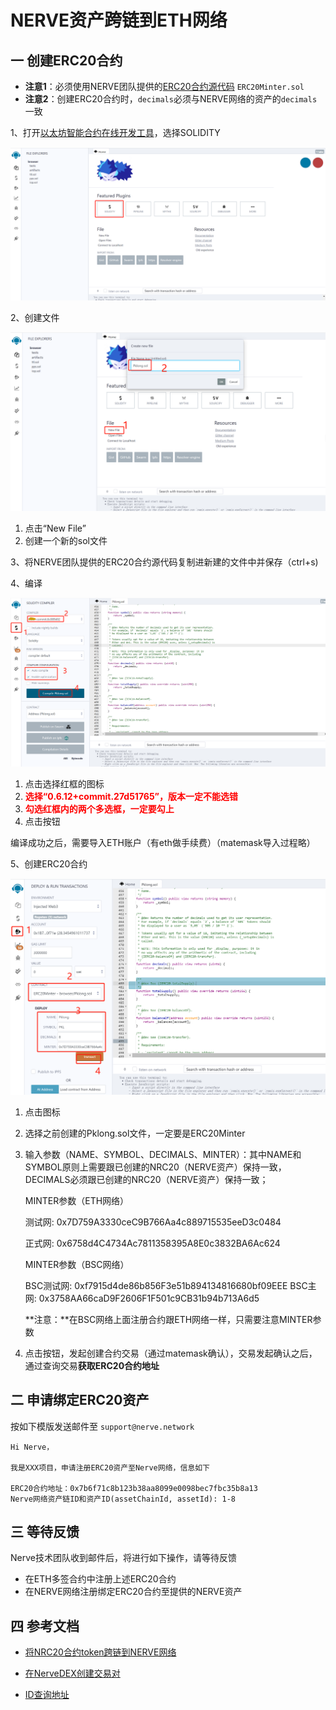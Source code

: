# NERVE资产跨链到ETH网络

## 一 创建ERC20合约

- **注意1**：必须使用NERVE团队提供的[ERC20合约源代码](https://github.com/NerveNetwork/contracts/blob/master/ERC20Minter.sol) `ERC20Minter.sol`
- **注意2**：创建ERC20合约时，`decimals`必须与NERVE网络的资产的`decimals`一致

1、打开[以太坊智能合约在线开发工具](http://remix.ethereum.org/#optimize=true&evmVersion=null&version=soljson-v0.6.12+commit.27d51765.js)，选择SOLIDITY

![1](./g_nervetoerc20/1.png)

2、创建文件

![2](./g_nervetoerc20/2.png)

1. 点击“New File”
2. 创建一个新的sol文件

3、将NERVE团队提供的ERC20合约源代码复制进新建的文件中并保存（ctrl+s)

4、编译

![3](./g_nervetoerc20/3.png)

1. 点击选择红框的图标
2. <b style="color:red">选择“0.6.12+commit.27d51765”，版本一定不能选错</b>
3. <b style="color:red">勾选红框内的两个多选框，一定要勾上</b>
4. 点击按钮

编译成功之后，需要导入ETH账户（有eth做手续费）（matemask导入过程略）

5、创建ERC20合约

![4](./g_nervetoerc20/4.png)

1. 点击图标

2. 选择之前创建的Pklong.sol文件，一定要是ERC20Minter

3. 输入参数（NAME、SYMBOL、DECIMALS、MINTER）：其中NAME和SYMBOL原则上需要跟已创建的NRC20（NERVE资产）保持一致，DECIMALS必须跟已创建的NRC20（NERVE资产）保持一致；

   MINTER参数（ETH网络）

   测试网: 0x7D759A3330ceC9B766Aa4c889715535eeD3c0484

   正式网: 0x6758d4C4734Ac7811358395A8E0c3832BA6Ac624

   MINTER参数（BSC网络）

   BSC测试网: 0xf7915d4de86b856F3e51b894134816680bf09EEE
   BSC主网: 0x3758AA66caD9F2606F1F501c9CB31b94b713A6d5

   **注意：**在BSC网络上面注册合约跟ETH网络一样，只需要注意MINTER参数

4. 点击按钮，发起创建合约交易（通过matemask确认），交易发起确认之后，通过查询交易**获取ERC20合约地址**

## 二 申请绑定ERC20资产

按如下模版发送邮件至 `support@nerve.network`

```
Hi Nerve，

我是XXX项目，申请注册ERC20资产至Nerve网络，信息如下

ERC20合约地址：0x7b6f71c8b123b38aa8099e0098bec7fbc35b8a13
Nerve网络资产链ID和资产ID(assetChainId, assetId): 1-8    
```


## 三 等待反馈

Nerve技术团队收到邮件后，将进行如下操作，请等待反馈

- 在ETH多签合约中注册上述ERC20合约
- 在NERVE网络注册绑定ERC20合约至提供的NERVE资产

## 四 参考文档

- [将NRC20合约token跨链到NERVE网络](http://docs.nerve.network/zh/Guide/c_nrc20.html#%E5%88%9B%E5%BB%BA%E8%B7%A8%E9%93%BEtoken)

- [在NerveDEX创建交易对](http://docs.nerve.network/zh/Guide/c_nrc20.html#%E5%9C%A8nervedex%E4%B8%8A%E5%88%9B%E5%BB%BAnrc20-token%E4%BA%A4%E6%98%93%E5%AF%B9)

- [ID查询地址](https://scan.nerve.network/assets)